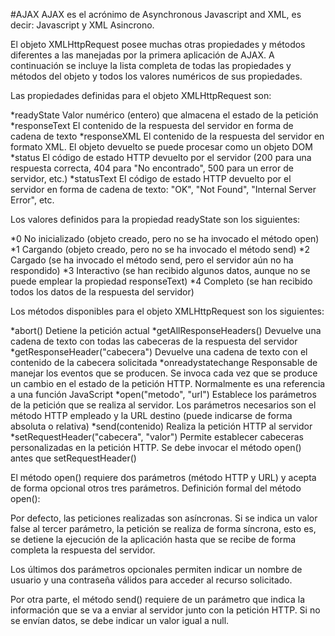 #AJAX
AJAX es el acrónimo de Asynchronous Javascript and XML, es decir: Javascript y XML Asincrono. 


El objeto XMLHttpRequest posee muchas otras propiedades y métodos diferentes a las manejadas por la primera aplicación de AJAX. A continuación se incluye la lista completa de todas las propiedades y métodos del objeto y todos los valores numéricos de sus propiedades.

Las propiedades definidas para el objeto XMLHttpRequest son:

*readyState	Valor numérico (entero) que almacena el estado de la petición
*responseText	El contenido de la respuesta del servidor en forma de cadena de texto
*responseXML	El contenido de la respuesta del servidor en formato XML. El objeto devuelto se puede procesar como un objeto DOM
*status	El código de estado HTTP devuelto por el servidor (200 para una respuesta correcta, 404 para "No encontrado", 500 para un error de servidor, etc.)
*statusText	El código de estado HTTP devuelto por el servidor en forma de cadena de texto: "OK", "Not Found", "Internal Server Error", etc.


Los valores definidos para la propiedad readyState son los siguientes:

*0	No inicializado (objeto creado, pero no se ha invocado el método open)
*1	Cargando (objeto creado, pero no se ha invocado el método send)
*2	Cargado (se ha invocado el método send, pero el servidor aún no ha respondido)
*3	Interactivo (se han recibido algunos datos, aunque no se puede emplear la propiedad responseText)
*4	Completo (se han recibido todos los datos de la respuesta del servidor)

Los métodos disponibles para el objeto XMLHttpRequest son los siguientes:


*abort()	Detiene la petición actual
*getAllResponseHeaders()	Devuelve una cadena de texto con todas las cabeceras de la respuesta del servidor
*getResponseHeader("cabecera")	Devuelve una cadena de texto con el contenido de la cabecera solicitada
*onreadystatechange	Responsable de manejar los eventos que se producen. Se invoca cada vez que se produce un cambio en el estado de la petición HTTP. Normalmente es una referencia a una función JavaScript
*open("metodo", "url")	Establece los parámetros de la petición que se realiza al servidor. Los parámetros necesarios son el método HTTP empleado y la URL destino (puede indicarse de forma absoluta o relativa)
*send(contenido)	Realiza la petición HTTP al servidor
*setRequestHeader("cabecera", "valor")	Permite establecer cabeceras personalizadas en la petición HTTP. Se debe invocar el método open() antes que setRequestHeader()


El método open() requiere dos parámetros (método HTTP y URL) y acepta de forma opcional otros tres parámetros. Definición formal del método open():

Por defecto, las peticiones realizadas son asíncronas. Si se indica un valor false al tercer parámetro, la petición se realiza de forma síncrona, esto es, se detiene la ejecución de la aplicación hasta que se recibe de forma completa la respuesta del servidor.

Los últimos dos parámetros opcionales permiten indicar un nombre de usuario y una contraseña válidos para acceder al recurso solicitado.

Por otra parte, el método send() requiere de un parámetro que indica la información que se va a enviar al servidor junto con la petición HTTP. Si no se envían datos, se debe indicar un valor igual a null.
